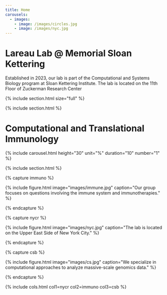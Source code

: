 ```yaml
---
title: Home
carousels:
  - images: 
    - image: /images/circles.jpg
    - image: /images/nyc.jpg
---
```


# Lareau Lab @ Memorial Sloan Kettering

Established in 2023, our lab is part of the Computational and Systems Biology program at Sloan Kettering Institute. 
The lab is located on the 11th Floor of Zuckerman Research Center


{% include section.html size="full" %}



{% include section.html %}


# Computational and Translational Immunology

{% include carousel.html height="30" unit="%" duration="10" number="1" %}


{% include section.html %}

{% capture immuno %}

{%
  include figure.html
  image="images/immune.jpg"
  caption="Our group focuses on questions involving the immune system and immunotherapies."
%}

{% endcapture %}

{% capture nycr %}

{%
  include figure.html
  image="images/nyc.jpg"
  caption="The lab is located on the Upper East Side of New York City."
%}

{% endcapture %}

{% capture csb %}

{%
  include figure.html
  image="images/cs.jpg"
  caption="We specialize in computational approaches to analyze massive-scale genomics data."
%}

{% endcapture %}

{% include cols.html col1=nycr col2=immuno col3=csb %}


